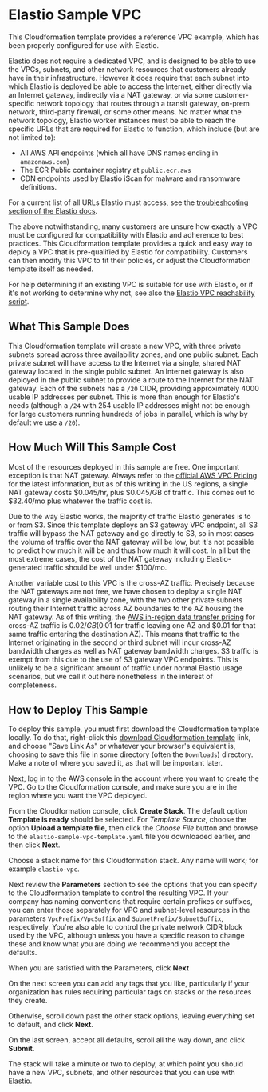 # Elastio Sample VPC

This Cloudformation template provides a reference VPC example, which has been properly configured for use with Elastio.

Elastio does not require a dedicated VPC, and is designed to be able to use the VPCs, subnets, and other network resources that customers already have in their infrastructure.  However it does require that each subnet into which Elastio is deployed be able to access the Internet, either directly via an Internet gateway, indirectly via a NAT gateway, or via some customer-specific network topology that routes through a transit gateway, on-prem network, third-party firewall, or some other means.  No matter what the network topology, Elastio worker instances must be able to reach the specific URLs that are required for Elastio to function, which include (but are not limited to):

- All AWS API endpoints (which all have DNS names ending in `amazonaws.com`)
- The ECR Public container registry at `public.ecr.aws`
- CDN endpoints used by Elastio iScan for malware and ransomware definitions.

For a current list of all URLs Elastio must access, see the [troubleshooting section of the Elastio docs](https://docs.elastio.com/docs/reference/troubleshooting#adding-urls-accessed-by-elastio-to-the-whitelist).

The above notwithstanding, many customers are unsure how exactly a VPC must be configured for compatibility with Elastio and adherence to best practices.  This Cloudformation template provides a quick and easy way to deploy a VPC that is pre-qualified by Elastio for compatibility.  Customers can then modify this VPC to fit their policies, or adjust the Cloudformation template itself as needed.

For help determining if an existing VPC is suitable for use with Elastio, or if it's not working to determine why not, see also the [Elastio VPC reachability script](../vpc-reachability-analyzer/).

## What This Sample Does

This Cloudformation template will create a new VPC, with three private subnets spread across three availability zones, and one public subnet.  Each private subnet will have access to the Internet via a single, shared NAT gateway located in the single public subnet.  An Internet gateway is also deployed in the public subnet to provide a route to the Internet for the NAT gateway.  Each of the subnets has a `/20` CIDR, providing approximately 4000 usable IP addresses per subnet.  This is more than enough for Elastio's needs (although a `/24` with 254 usable IP addresses might not be enough for large customers running hundreds of jobs in parallel, which is why by default we use a `/20`).

## How Much Will This Sample Cost

Most of the resources deployed in this sample are free.  One important exception is that NAT gateway.  Always refer to the [official AWS VPC Pricing](https://aws.amazon.com/vpc/pricing/) for the latest information, but as of this writing in the US regions, a single NAT gateway costs $0.045/hr, plus $0.045/GB of traffic.  This comes out to $32.40/mo plus whatever the traffic cost is.

Due to the way Elastio works, the majority of traffic Elastio generates is to or from S3.  Since this template deploys an S3 gateway VPC endpoint, all S3 traffic will bypass the NAT gateway and go directly to S3, so in most cases the volume of traffic over the NAT gateway will be low, but it's not possible to predict how much it will be and thus how much it will cost.  In all but the most extreme cases, the cost of the NAT gateway including Elastio-generated traffic should be well under $100/mo.

Another variable cost to this VPC is the cross-AZ traffic.  Precisely because the NAT gateways are not free, we have chosen to deploy a single NAT gateway in a single availability zone, with the two other private subnets routing their Internet traffic across AZ boundaries to the AZ housing the NAT gateway.  As of this writing, the [AWS in-region data transfer pricing](https://aws.amazon.com/ec2/pricing/on-demand/#Data_Transfer_within_the_same_AWS_Region) for cross-AZ traffic is $0.02/GB ($0.01 for traffic leaving one AZ and $0.01 for that same traffic entering the destination AZ).  This means that traffic to the Internet originating in the second or third subnet will incur cross-AZ bandwidth charges as well as NAT gateway bandwidth charges.  S3 traffic is exempt from this due to the use of S3 gateway VPC endpoints.  This is unlikely to be a significant amount of traffic under normal Elastio usage scenarios, but we call it out here nonetheless in the interest of completeness.

## How to Deploy This Sample

To deploy this sample, you must first download the Cloudformation template locally.  To do that, right-click this [download Cloudformation template](https://github.com/elastio/contrib/blob/master/elastio-vpc-sample/elastio-sample-vpc-template.yaml) link, and choose "Save Link As" or whatever your browser's equivalent is, choosing to save this file in some directory (often the `Downloads`) directory.  Make a note of where you saved it, as that will be important later.

Next, log in to the AWS console in the account where you want to create the VPC.  Go to the Cloudformation console, and make sure you are in the region where you want the VPC deployed.

From the Cloudformation console, click **Create Stack**.  The default option **Template is ready** should be selected.  For _Template Source_, choose the option **Upload a template file**, then click the _Choose File_ button and browse to the `elastio-sample-vpc-template.yaml` file you downloaded earlier, and then click **Next**.

Choose a stack name for this Cloudformation stack.  Any name will work; for example `elastio-vpc`.

Next review the **Parameters** section to see the options that you can specify to the Cloudformation template to control the resulting VPC.  If your company has naming conventions that require certain prefixes or suffixes, you can enter those separately for VPC and subnet-level resources in the parameters `VpcPrefix/VpcSuffix` and `SubnetPrefix/SubnetSuffix`, respectively.  You're also able to control the private network CIDR block used by the VPC, although unless you have a specific reason to change these and know what you are doing we recommend you accept the defaults.

When you are satisfied with the Parameters, click **Next**

On the next screen you can add any tags that you like, particularly if your organization has rules requiring particular tags on stacks or the resources they create.

Otherwise, scroll down past the other stack options, leaving everything set to default, and click **Next**.

On the last screen, accept all defaults, scroll all the way down, and click **Submit**.

The stack will take a minute or two to deploy, at which point you should have a new VPC, subnets, and other resources that you can use with Elastio.
